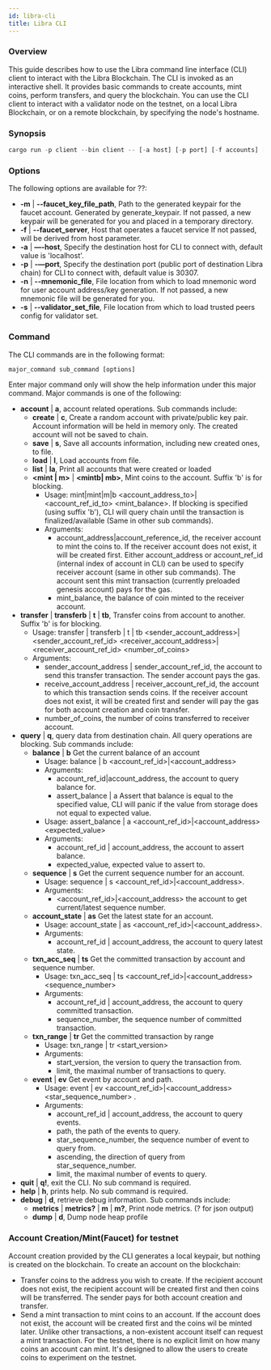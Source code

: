 ```yaml
---
id: libra-cli
title: Libra CLI
---
```

### Overview

This guide describes how to use the Libra command line interface (CLI) client to interact with the Libra Blockchain. The CLI is invoked as an interactive shell. It provides basic commands to create accounts, mint coins, perform transfers, and query the blockchain. You can use the CLI client to interact with a validator node on the testnet, on a local Libra Blockchain, or on a remote blockchain, by specifying the node's hostname. 

### Synopsis

```rust
cargo run -p client --bin client -- [-a host] [-p port] [-f accounts] [-d debug_port]

```

### Options

The following options are available for ??:

* **-m** | **--faucet_key_file_path**, Path to the generated keypair for the faucet account.  Generated by generate_keypair. If not passed, a new keypair will be generated for you and placed in a temporary directory.
* **-f** | **--faucet_server**, Host that operates a faucet service If not passed, will be derived from host parameter.
* **-a** | **—-host**, Specify the destination host for CLI to connect with, default value is 'localhost'.
* **-p** | **-—port**, Specify the destination port (public port of destination Libra chain) for CLI to connect with, default value is 30307.
* **-n** | **--mnemonic_file**, File location from which to load mnemonic word for user account address/key generation. If not passed, a new mnemonic file will be generated for you.
* **-s** | **--validator_set_file**, File location from which to load trusted peers config for validator set.

### Command

The CLI commands are in the following format:

```rust
major_command sub_command [options]
```

Enter major command only will show the help information under this major command. Major commands is one of the following:

* **account** | **a**, account related operations. Sub commands include:
    * **create** | **c**,  Create a random account with private/public key pair. Account information will be held in memory only. The created account will not be saved to chain.
    * **save** | **s**, Save all accounts information, including new created ones, to file.
    * **load** | **l**, Load accounts from file.
    * **list** | **la**, Print all accounts that were created or loaded
    * **<mint | m>** | **<mintb| mb>**, Mint coins to the account. Suffix 'b' is for blocking.
        * Usage:  mint|mint|m|b <account_address_to>|<account_ref_id_to> <mint_balance>. If blocking is specified (using suffix 'b'), CLI will query chain until the transaction is finalized/available (Same in other sub commands).
        * Arguments:
            * account_address|account_reference_id, the receiver account to mint the coins to. If the receiver account does not exist, it will be created first. Either account_address or account_ref_id (internal index of account in CLI) can be used to specify receiver account (same in other sub commands). The account sent this mint transaction (currently preloaded genesis account) pays for the gas.
            * mint_balance, the balance of coin minted to the receiver account.
* **transfer** | **transferb** | **t** | **tb**, Transfer coins from account to another. Suffix 'b' is for blocking.
    * Usage: transfer | transferb | t | tb <sender_account_address>|<sender_account_ref_id> <receiver_account_address>|<receiver_account_ref_id> <number_of_coins>
    * Arguments:
        * sender_account_address | sender_account_ref_id, the account to send this transfer transaction. The sender account pays the gas.
        * receive_account_address | receiver_account_ref_id, the account to which this transaction sends coins. If the receiver account does not exist, it will be created first and sender will pay the gas for both account creation and coin transfer.
        * number_of_coins, the number of coins transferred to receiver account.
* **query** | **q**, query data from destination chain. All query operations are blocking. Sub commands include:
    * **balance** | **b**     Get the current balance of an account
        * Usage: balance | b <account_ref_id>|<account_address>
        * Arguments:
            * account_ref_id|account_address, the account to query balance for.
            * assert_balance | a    Assert that balance is equal to the specified value, CLI will panic if the value from storage does not equal to expected value.
        * Usage: assert_balance | a <account_ref_id>|<account_address> <expected_value>
        * Arguments:
            * account_ref_id | account_address, the account to assert balance.
            * expected_value, expected value to assert to.
    * **sequence** | **s**    Get the current sequence number for an account.
        * Usage: sequence | s <account_ref_id>|<account_address>.
        * Arguments:
            * <account_ref_id>|<account_address> the account to get current/latest sequence number.
    * **account_state** | **as**   Get the latest state for an account.
        * Usage: account_state | as <account_ref_id>|<account_address>.
        * Arguments:
            * account_ref_id | account_address, the account to query latest state.
    * **txn_acc_seq** | **ts**     Get the committed transaction by account and sequence number.
        * Usage: txn_acc_seq | ts <account_ref_id>|<account_address> <sequence_number>
        * Arguments:
            * account_ref_id | account_address, the account to query committed transaction.
            * sequence_number, the sequence number of committed transaction.
    * **txn_range** | **tr**    Get the committed transaction by range
        * Usage: txn_range | tr <start_version> <limit>
        * Arguments:
            * start_version, the version to query the transaction from.
            * limit, the maximal number of transactions to query.
    * **event** | **ev**    Get event by account and path.
        * Usage: event | ev <account_ref_id>|<account_address> <path> <star_sequence_number> <ascending> <limit>.
        * Arguments:
            * account_ref_id | account_address, the account to query events.
            * path, the path of the events to query.
            * star_sequence_number, the sequence number of event to query from.
            * ascending, the direction of query from star_sequence_number.
            * limit, the maximal number of events to query.
* **quit** | **q!**, exit the CLI. No sub command is required.
* **help** | **h**, prints help. No sub command is required.
* **debug** | **d**, retrieve debug information. Sub commands include:
    * **metrics** | **metrics?** | **m** | **m?**,  Print node metrics. (? for json output)
    * **dump** | **d**, Dump node heap profile

### Account Creation/Mint(Faucet) for testnet

Account creation provided by the CLI generates a local keypair, but nothing is created on the blockchain. To create an account on the blockchain:

* Transfer coins to the address you wish to create. If the recipient account does not exist, the recipient account will be created first and then coins will be transferred. The sender pays for both account creation and transfer.
* Send a mint transaction to mint coins to an account. If the account does not exist, the account will be created first and the coins wil be minted later. Unlike other transactions, a non-existent account itself can request a mint transaction.  For the testnet, there is no explicit limit on how many coins an account can mint. It's designed to allow the users to create coins to experiment on the testnet.



